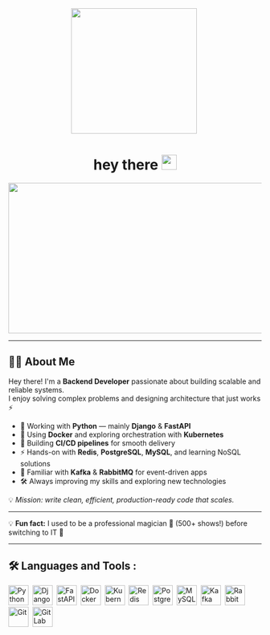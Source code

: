 <div id="header" align="center">
  <img src="https://media.giphy.com/media/v1.Y2lkPWVjZjA1ZTQ3ZG5lZ2VxZnI4bjN2MmJlbW82cGtqemNmbnJndDZvdmJvajJsemR3NiZlcD12MV9zdGlja2Vyc19yZWxhdGVkJmN0PXM/lnaoFgGrDHnivdu5Bc/giphy.gif" width="250"/>
  <img src="https://komarev.com/ghpvc/?username=Vaserval&style=flat-square&color=blue" alt=""/>
  <h1>
    hey there
    <img src="https://media.giphy.com/media/hvRJCLFzcasrR4ia7z/giphy.gif" width="30px"/>
  </h1>
</div>

<div align="center">
  <img src="https://media.giphy.com/media/dWesBcTLavkZuG35MI/giphy.gif" width="600" height="300"/>
</div>

---

## 👨‍💻 About Me

Hey there! I'm a **Backend Developer** passionate about building scalable and reliable systems.  
I enjoy solving complex problems and designing architecture that just works ⚡  

- 🚀 Working with **Python** — mainly **Django** & **FastAPI**  
- 🐳 Using **Docker** and exploring orchestration with **Kubernetes**  
- 🔄 Building **CI/CD pipelines** for smooth delivery  
- ⚡ Hands-on with **Redis**, **PostgreSQL**, **MySQL**, and learning NoSQL solutions  
- 📡 Familiar with **Kafka** & **RabbitMQ** for event-driven apps  
- 🛠 Always improving my skills and exploring new technologies  

💡 *Mission: write clean, efficient, production-ready code that scales.*  

---

💡 **Fun fact:** I used to be a professional magician 🎩 (500+ shows!) before switching to IT 🚀

---


## 🛠️ Languages and Tools :


<div>
  <!-- Python -->
  <img src="https://cdn.jsdelivr.net/gh/devicons/devicon/icons/python/python-original.svg" title="Python" alt="Python" width="40" height="40"/>&nbsp;
  <!-- Django -->
  <img src="https://cdn.jsdelivr.net/gh/devicons/devicon/icons/django/django-plain.svg" title="Django" alt="Django" width="40" height="40"/>&nbsp;
  <!-- FastAPI -->
  <img src="https://cdn.jsdelivr.net/gh/devicons/devicon/icons/fastapi/fastapi-original.svg" title="FastAPI" alt="FastAPI" width="40" height="40"/>&nbsp;
  <!-- Docker -->
  <img src="https://cdn.jsdelivr.net/gh/devicons/devicon/icons/docker/docker-original.svg" title="Docker" alt="Docker" width="40" height="40"/>&nbsp;
  <!-- Kubernetes -->
  <img src="https://cdn.jsdelivr.net/gh/devicons/devicon/icons/kubernetes/kubernetes-plain.svg" title="Kubernetes" alt="Kubernetes" width="40" height="40"/>&nbsp;
  <!-- Redis -->
  <img src="https://cdn.jsdelivr.net/gh/devicons/devicon/icons/redis/redis-original.svg" title="Redis" alt="Redis" width="40" height="40"/>&nbsp;
  <!-- PostgreSQL -->
  <img src="https://cdn.jsdelivr.net/gh/devicons/devicon/icons/postgresql/postgresql-original.svg" title="PostgreSQL" alt="PostgreSQL" width="40" height="40"/>&nbsp;
  <!-- MySQL -->
  <img src="https://cdn.jsdelivr.net/gh/devicons/devicon/icons/mysql/mysql-original.svg" title="MySQL" alt="MySQL" width="40" height="40"/>&nbsp;
  <!-- Kafka -->
  <img src="https://cdn.jsdelivr.net/gh/devicons/devicon/icons/apachekafka/apachekafka-original.svg" title="Kafka" alt="Kafka" width="40" height="40"/>&nbsp;
  <!-- RabbitMQ -->
  <img src="https://cdn.simpleicons.org/rabbitmq/FF6600" title="RabbitMQ" alt="RabbitMQ" width="40" height="40"/>&nbsp;
  <!-- Git -->
  <img src="https://cdn.jsdelivr.net/gh/devicons/devicon/icons/git/git-original.svg" title="Git" alt="Git" width="40" height="40"/>&nbsp;
  <!-- GitLab (CI/CD) -->
  <img src="https://cdn.jsdelivr.net/gh/devicons/devicon/icons/gitlab/gitlab-original.svg" title="GitLab CI/CD" alt="GitLab" width="40" height="40"/>
</div>


